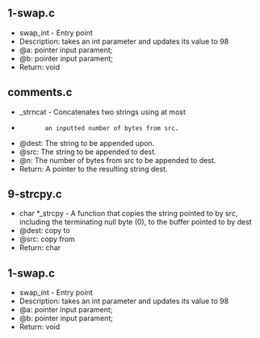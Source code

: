 ## 1-swap.c
* swap_int - Entry point
* Description: takes an int parameter and updates its value to 98
* @a: pointer input parament;
* @b: pointer input parament;
* Return: void
## comments.c
* _strncat - Concatenates two strings using at most
*            an inputted number of bytes from src.
* @dest: The string to be appended upon.
* @src: The string to be appended to dest.
* @n: The number of bytes from src to be appended to dest.
* Return: A pointer to the resulting string dest.
## 9-strcpy.c
* char *_strcpy - A function that copies the string pointed to by src, including the terminating null byte (0), to the buffer pointed to by dest
* @dest: copy to
* @src: copy from
* Return: char
## 1-swap.c
* swap_int - Entry point
* Description: takes an int parameter and updates its value to 98
* @a: pointer input parament;
* @b: pointer input parament;
* Return: void
